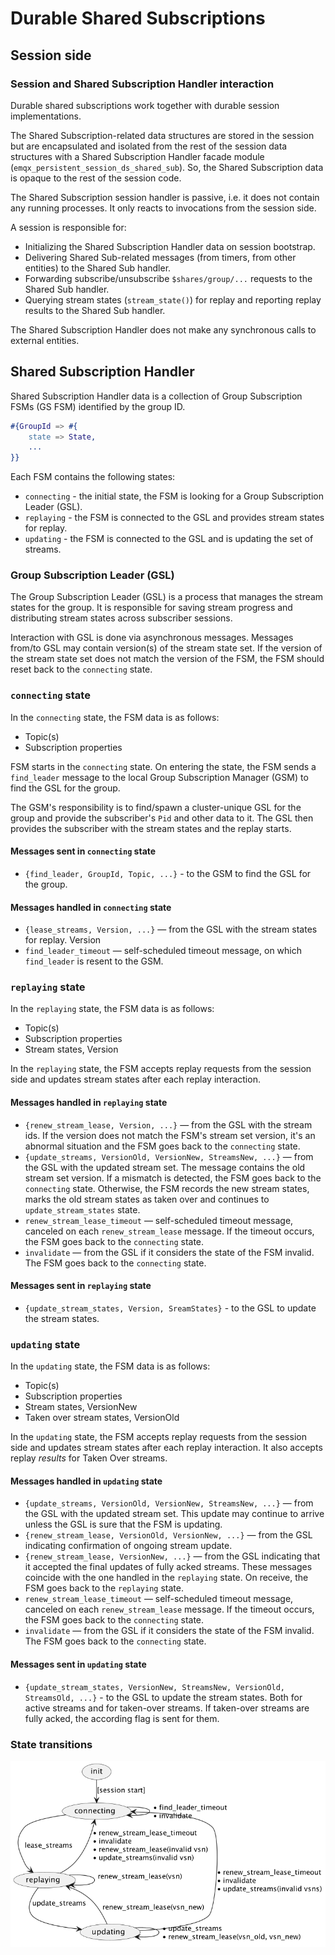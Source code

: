 # Durable Shared Subscriptions

## Session side

### Session and Shared Subscription Handler interaction

Durable shared subscriptions work together with durable session implementations.

The Shared Subscription-related data structures are stored in the session but are
encapsulated and isolated from the rest of the session data structures with a  Shared Subscription Handler
facade module (`emqx_persistent_session_ds_shared_sub`). So, the Shared Subscription data
is opaque to the rest of the session code.

The Shared Subscription session handler is passive, i.e. it does not contain any running
processes. It only reacts to invocations from the session side.

A session is responsible for:
* Initializing the Shared Subscription Handler data on session bootstrap.
* Delivering Shared Sub-related messages (from timers, from other entities) to the Shared Sub handler.
* Forwarding subscribe/unsubscribe `$shares/group/...` requests to the Shared Sub handler.
* Querying stream states (`stream_state()`) for replay and reporting replay results to the Shared Sub handler.

The Shared Subscription Handler does not make any synchronous calls to external entities.


## Shared Subscription Handler

Shared Subscription Handler data is a collection of Group Subscription FSMs (GS FSM) identified by the group ID.

```erlang
#{GroupId => #{
    state => State,
    ...
}}
```

Each FSM contains the following states:
* `connecting` - the initial state, the FSM is looking for a Group Subscription Leader (GSL).
* `replaying` - the FSM is connected to the GSL and provides stream states for replay.
* `updating` - the FSM is connected to the GSL and is updating the set of streams.

### Group Subscription Leader (GSL)

The Group Subscription Leader (GSL) is a process that manages the stream states for the group. It is responsible for saving stream progress and distributing stream states across subscriber sessions.

Interaction with GSL is done via asynchronous messages. Messages from/to GSL may contain version(s) of the stream state set. If the version of the stream state set does not match the version of the FSM, the FSM should reset back to the `connecting` state.

### `connecting` state
In the `connecting` state, the FSM data is as follows:
* Topic(s)
* Subscription properties

FSM starts in the `connecting` state. On entering the state, the FSM sends a `find_leader` message to the local
Group Subscription Manager (GSM) to find the GSL for the group.

The GSM's responsibility is to find/spawn a cluster-unique GSL for the group and provide the subscriber's
`Pid` and other data to it. The GSL then provides the subscriber with the stream states and the replay starts.

#### Messages sent in `connecting` state

* `{find_leader, GroupId, Topic, ...}` - to the GSM to find the GSL for the group.

#### Messages handled in `connecting` state

* `{lease_streams, Version, ...}` — from the GSL with the stream states for replay. Version
* `find_leader_timeout` — self-scheduled timeout message, on which `find_leader` is resent to the GSM.

### `replaying` state

In the `replaying` state, the FSM data is as follows:
* Topic(s)
* Subscription properties
* Stream states, Version

In the `replaying` state, the FSM accepts replay requests from the session side and updates stream states after each replay interaction.

#### Messages handled in `replaying` state

* `{renew_stream_lease, Version, ...}` — from the GSL with the stream ids. If the version does not match the FSM's stream set version, it's an abnormal situation and the FSM goes back to the `connecting` state.
* `{update_streams, VersionOld, VersionNew, StreamsNew, ...}` — from the GSL with the updated stream set.
The message contains the old stream set version. If a mismatch is detected, the FSM goes back to the `connecting` state. Otherwise, the FSM records the new stream states, marks the old stream states as taken over and continues to `update_stream_states` state.
* `renew_stream_lease_timeout` — self-scheduled timeout message, canceled on each `renew_stream_lease` message. If the timeout occurs, the FSM goes back to the `connecting` state.
* `invalidate` — from the GSL if it considers the state of the FSM invalid. The FSM goes back to the `connecting` state.

#### Messages sent in `replaying` state

* `{update_stream_states, Version, SreamStates}` - to the GSL to update the stream states.

### `updating` state

In the `updating` state, the FSM data is as follows:

* Topic(s)
* Subscription properties
* Stream states, VersionNew
* Taken over stream states, VersionOld

In the `updating` state, the FSM accepts replay requests from the session side and updates stream states after each replay interaction. It also accepts replay _results_ for Taken Over streams.

#### Messages handled in `updating` state

* `{update_streams, VersionOld, VersionNew, StreamsNew, ...}` — from the GSL with the updated stream set. This update may continue to arrive unless the GSL is sure that the FSM is updating.
* `{renew_stream_lease, VersionOld, VersionNew, ...}` — from the GSL indicating confirmation of ongoing stream update.
* `{renew_stream_lease, VersionNew, ...}` — from the GSL indicating that it accepted the final updates of fully acked streams. These messages coincide with the one handled in the `replaying` state. On receive, the FSM goes back to the `replaying` state.
* `renew_stream_lease_timeout` — self-scheduled timeout message, canceled on each `renew_stream_lease` message. If the timeout occurs, the FSM goes back to the `connecting` state.
* `invalidate` — from the GSL if it considers the state of the FSM invalid. The FSM goes back to the `connecting` state.

#### Messages sent in `updating` state

* `{update_stream_states, VersionNew, StreamsNew, VersionOld, StreamsOld, ...}` - to the GSL to update the stream states. Both for active streams and for taken-over streams. If taken-over streams are fully acked, the according flag is sent for them.

### State transitions

![State transitions](./assets/session-side-state.png)
